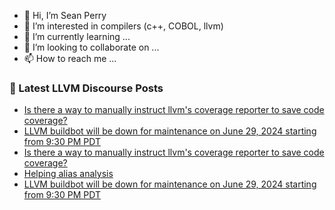 - 👋 Hi, I’m Sean Perry
- 👀 I’m interested in compilers (c++, COBOL, llvm)
- 🌱 I’m currently learning ...
- 💞️ I’m looking to collaborate on ...
- 📫 How to reach me ...

<!---
s66perry/s66perry is a ✨ special ✨ repository because its `README.md` (this file) appears on your GitHub profile.
You can click the Preview link to take a look at your changes.
--->
### 📕 Latest LLVM Discourse Posts

<!-- DISCOURSE-LLVM:START -->
- [Is there a way to manually instruct llvm&#39;s coverage reporter to save code coverage?](https://discourse.llvm.org/t/is-there-a-way-to-manually-instruct-llvms-coverage-reporter-to-save-code-coverage/79894#post_2)
- [LLVM buildbot will be down for maintenance on June 29, 2024 starting from 9:30 PM PDT](https://discourse.llvm.org/t/llvm-buildbot-will-be-down-for-maintenance-on-june-29-2024-starting-from-9-30-pm-pdt/79889#post_2)
- [Is there a way to manually instruct llvm&#39;s coverage reporter to save code coverage?](https://discourse.llvm.org/t/is-there-a-way-to-manually-instruct-llvms-coverage-reporter-to-save-code-coverage/79894#post_1)
- [Helping alias analysis](https://discourse.llvm.org/t/helping-alias-analysis/79891#post_1)
- [LLVM buildbot will be down for maintenance on June 29, 2024 starting from 9:30 PM PDT](https://discourse.llvm.org/t/llvm-buildbot-will-be-down-for-maintenance-on-june-29-2024-starting-from-9-30-pm-pdt/79889#post_1)
<!-- DISCOURSE-LLVM:END -->
